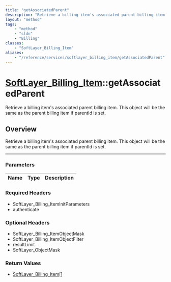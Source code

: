 ```yaml
---
title: "getAssociatedParent"
description: "Retrieve a billing item's associated parent billing item. This object will be the same as the parent billing item if par... "
layout: "method"
tags:
    - "method"
    - "sldn"
    - "Billing"
classes:
    - "SoftLayer_Billing_Item"
aliases:
    - "/reference/services/softlayer_billing_item/getAssociatedParent"
---
```

# [SoftLayer_Billing_Item](/reference/services/SoftLayer_Billing_Item)::getAssociatedParent


Retrieve a billing item's associated parent billing item. This object will be the same as the parent billing item if parentId is set.


## Overview 
Retrieve a billing item's associated parent billing item. This object will be the same as the parent billing item if parentId is set.

-----

### Parameters 
|Name | Type | Description |
| --- | --- | --- |


### Required Headers
* SoftLayer_Billing_ItemInitParameters
* authenticate


### Optional Headers
* SoftLayer_Billing_ItemObjectMask
* SoftLayer_Billing_ItemObjectFilter
* resultLimit
* SoftLayer_ObjectMask

### Return Values
* <a href='/reference/datatypes/SoftLayer_Billing_Item'>SoftLayer_Billing_Item[] </a>




